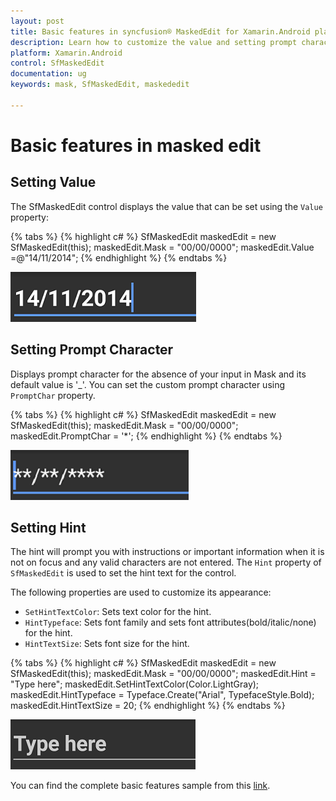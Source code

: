 ```yaml
---
layout: post
title: Basic features in syncfusion® MaskedEdit for Xamarin.Android platform
description: Learn how to customize the value and setting prompt character and hint text for syncfusion® masked edit control.
platform: Xamarin.Android
control: SfMaskedEdit
documentation: ug 
keywords: mask, SfMaskedEdit, maskededit

---
```


# Basic features in masked edit


## Setting Value

The SfMaskedEdit control displays the value that can be set using the `Value` property:

{% tabs %}
{% highlight c# %}
SfMaskedEdit maskedEdit = new SfMaskedEdit(this);
maskedEdit.Mask = "00/00/0000";
maskedEdit.Value =@"14/11/2014";
{% endhighlight %}
{% endtabs %}

![Setting value](SfMaskedEditImages/BF_SetValue.png)


## Setting Prompt Character

Displays prompt character for the absence of your input in Mask and its default value is '_'. You can set the custom prompt character using `PromptChar` property.

{% tabs %}
{% highlight c# %}
SfMaskedEdit maskedEdit = new SfMaskedEdit(this);
maskedEdit.Mask = "00/00/0000";
maskedEdit.PromptChar = '*';
{% endhighlight %}
{% endtabs %}

![Prompt Character](SfMaskedEditImages/BF_Prompt.png)

## Setting Hint

The hint will prompt you with instructions or important information when it is not on focus and any valid characters are not entered. The `Hint` property of `SfMaskedEdit` is used to set the hint text for the control.

The following properties are used to customize its appearance:

* `SetHintTextColor`: Sets text color for the hint.
* `HintTypeface`: Sets font family and sets font attributes(bold/italic/none) for the hint.
* `HintTextSize`: Sets font size for the hint.

{% tabs %}
{% highlight c# %}
SfMaskedEdit maskedEdit = new SfMaskedEdit(this);
maskedEdit.Mask = "00/00/0000";
maskedEdit.Hint = "Type here";
maskedEdit.SetHintTextColor(Color.LightGray);
maskedEdit.HintTypeface = Typeface.Create("Arial", TypefaceStyle.Bold);
maskedEdit.HintTextSize = 20;
{% endhighlight %}
{% endtabs %}

![Setting Hint](SfMaskedEditImages/BF_Hint.png)

You can find the complete basic features sample from this [link](http://files2.syncfusion.com/Xamarin.Android/Samples/MaskedEdit_BasicFeatures.zip).